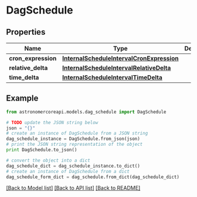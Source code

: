 # DagSchedule


## Properties
Name | Type | Description | Notes
------------ | ------------- | ------------- | -------------
**cron_expression** | [**InternalScheduleIntervalCronExpression**](InternalScheduleIntervalCronExpression.md) |  | [optional] 
**relative_delta** | [**InternalScheduleIntervalRelativeDelta**](InternalScheduleIntervalRelativeDelta.md) |  | [optional] 
**time_delta** | [**InternalScheduleIntervalTimeDelta**](InternalScheduleIntervalTimeDelta.md) |  | [optional] 

## Example

```python
from astronomercoreapi.models.dag_schedule import DagSchedule

# TODO update the JSON string below
json = "{}"
# create an instance of DagSchedule from a JSON string
dag_schedule_instance = DagSchedule.from_json(json)
# print the JSON string representation of the object
print DagSchedule.to_json()

# convert the object into a dict
dag_schedule_dict = dag_schedule_instance.to_dict()
# create an instance of DagSchedule from a dict
dag_schedule_form_dict = dag_schedule.from_dict(dag_schedule_dict)
```
[[Back to Model list]](../README.md#documentation-for-models) [[Back to API list]](../README.md#documentation-for-api-endpoints) [[Back to README]](../README.md)


